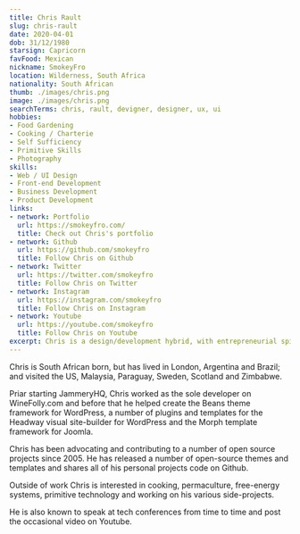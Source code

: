 ```yaml
---
title: Chris Rault
slug: chris-rault
date: 2020-04-01
dob: 31/12/1980
starsign: Capricorn
favFood: Mexican
nickname: SmokeyFro
location: Wilderness, South Africa
nationality: South African
thumb: ./images/chris.png
image: ./images/chris.png
searchTerms: chris, rault, devigner, designer, ux, ui
hobbies: 
- Food Gardening
- Cooking / Charterie
- Self Sufficiency
- Primitive Skills
- Photography
skills: 
- Web / UI Design
- Front-end Development
- Business Development
- Product Development
links:
- network: Portfolio
  url: https://smokeyfro.com/
  title: Check out Chris's portfolio
- network: Github
  url: https://github.com/smokeyfro
  title: Follow Chris on Github
- network: Twitter
  url: https://twitter.com/smokeyfro
  title: Follow Chris on Twitter
- network: Instagram
  url: https://instagram.com/smokeyfro
  title: Follow Chris on Instagram
- network: Youtube
  url: https://youtube.com/smokeyfro
  title: Follow Chris on Youtube
excerpt: Chris is a design/development hybrid, with entrepreneurial spirit added for good measure. He has co-founded a number of successful digital product startups, initially for Joomla, then later WordPress and now exclusively for the JAMstack. He lives off-grid with his family in the Garden Route of South Africa.
---
```

Chris is South African born, but has lived in London, Argentina and Brazil; and visited the US, Malaysia, Paraguay, Sweden, Scotland and Zimbabwe.

Priar starting JammeryHQ, Chris worked as the sole developer on WineFolly.com and before that he helped create the Beans theme framework for WordPress, a number of plugins and templates for the Headway visual site-builder for WordPress and the Morph template framework for Joomla.

Chris has been advocating and contributing to a number of open source projects since 2005. He has released a number of open-source themes and templates and shares all of his personal projects code on Github. 

Outside of work Chris is interested in cooking, permaculture, free-energy systems, primitive technology and working on his various side-projects.

He is also known to speak at tech conferences from time to time and post the occasional video on Youtube.